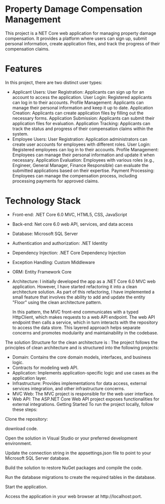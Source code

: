 # Property Damage Compensation Management
This project is a NET Core web application for managing property damage compensation. It provides a platform where users can sign up, 
submit personal information, create application files, and track the progress of their compensation claims.

# Features
In this project, there are two distinct user types:

+ Applicant Users:
User Registration: Applicants can sign up for an account to access the application.
User Login: Registered applicants can log in to their accounts.
Profile Management: Applicants can manage their personal information and keep it up to date.
Application Creation: Applicants can create application files by filling out the necessary forms.
Application Submission: Applicants can submit their application files for evaluation.
Application Tracking: Applicants can track the status and progress of their compensation claims within the system.
+ Employee Users:
User Registration: Application administrators can create user accounts for employees with different roles.
User Login: Registered employees can log in to their accounts.
Profile Management: Employees can manage their personal information and update it when necessary.
Application Evaluation: Employees with various roles (e.g., Engineer, General Manager, Finance Responsible) can evaluate the submitted applications based on their expertise.
Payment Processing: Employees can manage the compensation process, including processing payments for approved claims.

# Technology Stack
- Front-end:  .NET Core 6.0 MVC, HTML5, CSS, JavaScript
- Back-end: Net core 6.0 web API, services, and data access
- Database: Microsoft SQL Server
- Authentication and authorization: .NET Identity
- Dependency Injection: .NET Core Dependency Injection
- Exception Handling: Custom Middleware
- ORM: Entity Framework Core
- Architecture: I initially developed the app as a .NET Core 6.0 MVC web application. However, I have started refactoring it into a clean architecture solution. As part of this refactoring, I have implemented a small feature that involves the ability to add and update the entity "Floor" using the clean architecture pattern.

  In this pattern, the MVC front-end communicates with a typed HttpClient, which makes requests to a web API endpoint. The web API endpoint then calls a service, which in turn interacts with the repository to access the data store. This layered approach helps separate concerns and promotes modularity and maintainability in the codebase.
 
The solution Structure for the clean architecture is :
The project follows the principles of clean architecture and is structured into the following projects:
  * Domain: Contains the core domain models, interfaces, and business logic.
  * Contracts for modeling  web API.
  * Application: Implements application-specific logic and use cases as the application layer.
  * Infrastructure: Provides implementations for data access, external services integration, and other infrastructure concerns.
  * MVC Web: The MVC project is responsible for the web user interface.
  * Web API: The ASP.NET Core Web API project exposes functionalities for external integrations.
Getting Started
To run the project locally, follow these steps:

Clone the repository:

download code.

Open the solution in Visual Studio or your preferred development environment.

Update the connection string in the appsettings.json file to point to your Microsoft SQL Server database.

Build the solution to restore NuGet packages and compile the code.

Run the database migrations to create the required tables in the database.

Start the application.

Access the application in your web browser at http://localhost:port.






